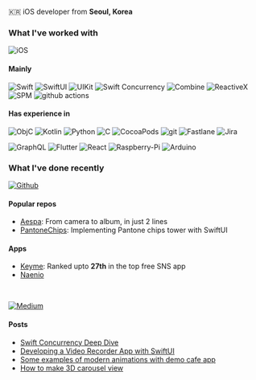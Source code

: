 🇰🇷 iOS developer from <b>Seoul, Korea</b>

### What I've worked with
<p>
  <img alt="iOS" src="https://img.shields.io/badge/iOS-000000?style=for-the-badge&logo=Apple&logoColor=white"/> 
</p>

#### Mainly
<p>
  <img alt="Swift" src="https://img.shields.io/badge/Swift-F05138?style=flat&logo=Swift&logoColor=white"/> 
  <img alt="SwiftUI" src="https://img.shields.io/badge/SwiftUI-02B2FE?style=flat&logo=Swift&logoColor=white"/> 
  <img alt="UIKit" src="https://img.shields.io/badge/UIKit-383838?style=flat&logo=Swift&logoColor=white"/>
  <img alt="Swift Concurrency" src="https://img.shields.io/badge/Swift Concurrency-000435?style=flat&logo=Swift&logoColor=white"/> 
  <img alt="Combine" src="https://img.shields.io/badge/Combine-000000?style=flat&logo=Swift&logoColor=white"/> 
  <img alt="ReactiveX" src="https://img.shields.io/badge/-RxSwift-B7178C?style=flat&logo=reactivex&logoColor=white"/>
  <img alt="SPM" src="https://img.shields.io/static/v1?style=flat&message=SPM&color=964B00&logo=hackthebox&logoColor=FFFFFF&label=" />
  <img alt="github actions" src="https://img.shields.io/badge/-Github_Actions-2088FF?style=flat&logo=github-actions&logoColor=white" />
</p>

#### Has experience in
<p>
  <img alt="ObjC" src="https://shields.io/badge/ObjectiveC--9cf?logo=Apple&style=social"/>
  <img alt="Kotlin" src="https://img.shields.io/badge/Kotlin-7F52FF?style=flat&logo=Kotlin&logoColor=white"/> 
  <img alt="Python" src="https://img.shields.io/badge/Python-3670A0?style=flat&logo=python&logoColor=ffdd54"/> 
  <img alt="C" src="https://img.shields.io/badge/C/C++-00599C?style=flat&logo=C%2B%2B&logoColor=white"/> 
  <img alt="CocoaPods" src="https://img.shields.io/static/v1?style=flat&message=CocoaPods&color=EE3322&logo=CocoaPods&logoColor=FFFFFF&label=" />
  <img alt="git" src="https://img.shields.io/badge/-Git-F05032?style=flat&logo=git&logoColor=white" />
  <img alt="Fastlane" src="https://img.shields.io/badge/-Fastlane-00F200?style=flat&logo=Fastlane&logoColor=white" />
  <img alt="Jira" src="https://img.shields.io/static/v1?style=flat&message=Jira&color=0052CC&logo=Jira&logoColor=FFFFFF&label=" />
</p>
<p>
  <img alt="GraphQL" src="https://img.shields.io/badge/-GraphQL-E10098?style=flat&logo=graphql&logoColor=white" />
  <img alt="Flutter" src="https://img.shields.io/badge/-Flutter-02569B?style=flat&logo=Flutter&logoColor=white" />
  <img alt="React" src="https://img.shields.io/badge/-React-61DAFB?style=flat&logo=React&logoColor=white" />
  <img alt="Raspberry-Pi" src="https://img.shields.io/badge/-RaspberryPi-C51A4A?style=flat&logo=Raspberry-Pi" />
  <img alt="Arduino" src="https://img.shields.io/badge/-Arduino-00979D?style=flat&logo=Arduino&logoColor=white" />
</p>

### What I've done recently
<p>
  <a href="https://github.com/enebin" target="_blank"><img alt="Github" src="https://img.shields.io/badge/GitHub-181717?&style=for-the-badge&logo=Github&logoColor=white" /></a>

#### Popular repos
- [Aespa](https://github.com/enebin/Aespa): From camera to album, in just 2 lines
- [PantoneChips](https://github.com/enebin/PantoneChips): Implementing Pantone chips tower with SwiftUI

#### Apps
- [Keyme](https://apps.apple.com/kr/app/keyme/id6458787411): Ranked upto __27th__ in the top free SNS app
- [Naenio](https://apps.apple.com/kr/app/%EB%84%A4%EB%8B%88%EC%98%A4/id1634376427)


</br>

<a href="https://medium.com/@enebin" target="_blank"><img alt="Medium" src="https://img.shields.io/badge/medium-%2312100E.svg?&style=for-the-badge&logo=medium&logoColor=white" /></a>
</p>

#### Posts
<!--AUTO: MEDIUM-->

- [Swift Concurrency Deep Dive](https://enebin.medium.com/list/swift-concurrency-deep-dive-2d8a1fe9f7fc)
- [Developing a Video Recorder App with SwiftUI](https://enebin.medium.com/list/developing-a-video-recorder-app-with-swiftui-c099ac9db9d9)
- [Some examples of modern animations with demo cafe app](https://enebin.medium.com/swiftui-lets-make-a-demo-cafe-app-with-modern-animations-efed014c5348)
- [How to make 3D carousel view](https://enebin.medium.com/swiftui-how-to-make-3d-carousel-view-c81b1914cb25)
<!--AUTO: MEDIUM_END-->
